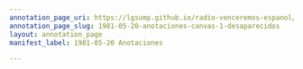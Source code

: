 ```yaml
---
annotation_page_uri: https://lgsump.github.io/radio-venceremos-espanol/annotations/1981-05-20-anotaciones-canvas-1-desaparecidos.json
annotation_page_slug: 1981-05-20-anotaciones-canvas-1-desaparecidos
layout: annotation_page
manifest_label: 1981-05-20 Anotaciones

---
```

